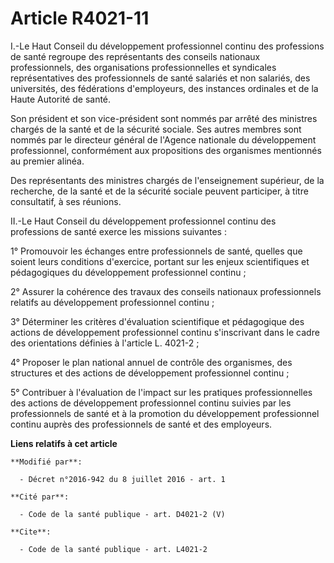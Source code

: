 # Article R4021-11

I.-Le Haut Conseil du développement professionnel continu des professions de santé regroupe des représentants des conseils
nationaux professionnels, des organisations professionnelles et syndicales représentatives des professionnels de santé
salariés et non salariés, des universités, des fédérations d'employeurs, des instances ordinales et de la Haute Autorité de
santé. 

Son président et son vice-président sont nommés par arrêté des ministres chargés de la santé et de la sécurité sociale. Ses
autres membres sont nommés par le directeur général de l'Agence nationale du développement professionnel, conformément aux
propositions des organismes mentionnés au premier alinéa. 

Des représentants des ministres chargés de l'enseignement supérieur, de la recherche, de la santé et de la sécurité sociale
peuvent participer, à titre consultatif, à ses réunions. 

II.-Le Haut Conseil du développement professionnel continu des professions de santé exerce les missions suivantes : 

1° Promouvoir les échanges entre professionnels de santé, quelles que soient leurs conditions d'exercice, portant sur les
enjeux scientifiques et pédagogiques du développement professionnel continu ; 

2° Assurer la cohérence des travaux des conseils nationaux professionnels relatifs au développement professionnel continu ; 

3° Déterminer les critères d'évaluation scientifique et pédagogique des actions de développement professionnel continu
s'inscrivant dans le cadre des orientations définies à l'article L. 4021-2 ; 

4° Proposer le plan national annuel de contrôle des organismes, des structures et des actions de développement professionnel
continu ; 

5° Contribuer à l'évaluation de l'impact sur les pratiques professionnelles des actions de développement professionnel
continu suivies par les professionnels de santé et à la promotion du développement professionnel continu auprès des
professionnels de santé et des employeurs.

**Liens relatifs à cet article**

	**Modifié par**:

	  - Décret n°2016-942 du 8 juillet 2016 - art. 1

	**Cité par**:

	  - Code de la santé publique - art. D4021-2 (V)

	**Cite**:

	  - Code de la santé publique - art. L4021-2
